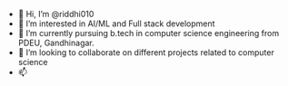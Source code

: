 - 👋 Hi, I’m @riddhi010
- 👀 I’m interested in AI/ML and Full stack development
- 🌱 I’m currently pursuing b.tech in computer science engineering from PDEU, Gandhinagar.
- 💞️ I’m looking to collaborate on different projects related to computer science
- 📫 

<!---
riddhi010/riddhi010 is a ✨ special ✨ repository because its `README.md` (this file) appears on your GitHub profile.
You can click the Preview link to take a look at your changes.
--->

